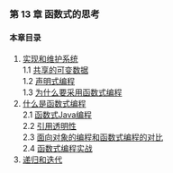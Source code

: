 ### 第 13 章 函数式的思考 ###
#### 本章目录 ####
1.	[实现和维护系统](Course10.java)   
1.1	[共享的可变数据](Course11.java)   
1.2	[声明式编程](Course12.java)   
1.3	[为什么要采用函数式编程](Course13.java)   
2.	[什么是函数式编程](Course20.java)   
2.1	[函数式Java编程](Course21.java)   
2.2	[引用透明性](Course22.java)   
2.3	[面向对象的编程和函数式编程的对比](Course23.java)   
2.4	[函数式编程实战](Course24.java)   
3.	[递归和迭代](Course30.java)   
